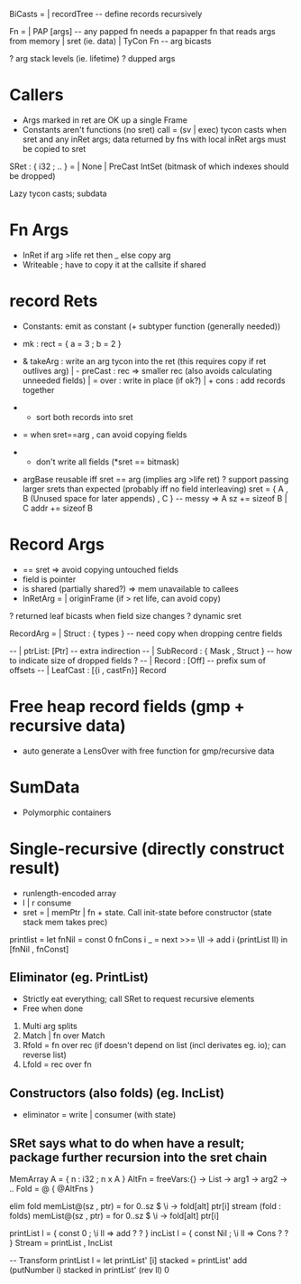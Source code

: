 BiCasts =
 | recordTree -- define records recursively

Fn =
  | PAP [args] -- any papped fn needs a papapper fn that reads args from memory
  | sret (ie. data)
  | TyCon Fn -- arg bicasts

? arg stack levels (ie. lifetime)
? dupped args

# Callers
* Args marked in ret are OK up a single Frame
* Constants aren't functions (no sret)
call =
 (sv | exec) tycon casts
 when sret and any inRet args;
   data returned by fns with local inRet args must be copied to sret

SRet : { i32 ; .. } =
 | None
 | PreCast IntSet (bitmask of which indexes should be dropped)

Lazy tycon casts; subdata

# Fn Args
 * InRet if arg >life ret then _ else copy arg
 * Writeable ; have to copy it at the callsite if shared

# record Rets
 * Constants: emit as constant (+ subtyper function (generally needed))
 * mk        : rect = { a = 3 ; b = 2 }
 * & takeArg : write an arg tycon into the ret (this requires copy if ret outlives arg)
 | - preCast : rec => smaller rec (also avoids calculating unneeded fields)
 | = over    : write in place (if ok?)
 | + cons    : add records together

 * + sort both records into sret
 * = when sret==arg , can avoid copying fields
 * - don't write all fields (*sret == bitmask)
 * argBase reusable iff sret == arg (implies arg >life ret)
? support passing larger srets than expected (probably iff no field interleaving)
sret = { A , B (Unused space for later appends) , C } -- messy
 => A sz += sizeof B | C addr += sizeof B

# Record Args
 * == sret => avoid copying untouched fields
 * field is pointer
 * is shared (partially shared?) => mem unavailable to callees
 * InRetArg =
   | originFrame (if > ret life, can avoid copy)

? returned leaf bicasts when field size changes
? dynamic sret

RecordArg =
 | Struct : { types } -- need copy when dropping centre fields

-- | ptrList: [Ptr] -- extra indirection
-- | SubRecord : { Mask , Struct } -- how to indicate size of dropped fields ?
-- | Record : [Off]      -- prefix sum of offsets
-- | LeafCast : [{i , castFn}] Record

# Free heap record fields (gmp + recursive data)
 * auto generate a LensOver with free function for gmp/recursive data

# SumData
 * Polymorphic containers

# Single-recursive (directly construct result)
 * runlength-encoded array
 * l | r consume
 * sret =
    | memPtr
    | fn + state. Call init-state before constructor (state stack mem takes prec)

printlist = let
  fnNil       = const 0
  fnCons i _  = next >>= \ll -> add i (printList ll)
  in [fnNil , fnConst]

## Eliminator (eg. PrintList)
 * Strictly eat everything; call SRet to request recursive elements
 * Free when done
 1. Multi arg splits
 2. Match | fn over Match
 3. Rfold = fn over rec (if doesn't depend on list (incl derivates eg. io); can reverse list)
 4. Lfold = rec over fn

## Constructors (also folds) (eg. IncList)
 * eliminator = write | consumer (with state)

## SRet says what to do when have a result; package further recursion into the sret chain

MemArray A = { n : i32 ; n x A }
AltFn = freeVars:{} -> List -> arg1 -> arg2 -> ..
Fold  = @ { @AltFns }

elim  fold memList@(sz , ptr) = for 0..sz $ \i -> fold[alt] ptr[i]
stream (fold : folds) memList@(sz , ptr) = for 0..sz $ \i -> fold[alt] ptr[i]

printList l = { const 0   ; \i ll => add ? ? }
incList   l = { const Nil ; \i ll => Cons ? ? }
Stream = printList , IncList

-- Transform
printList l = let
  printList' [i] stacked = printList' add (putNumber i) stacked
  in printList' (rev ll) 0
